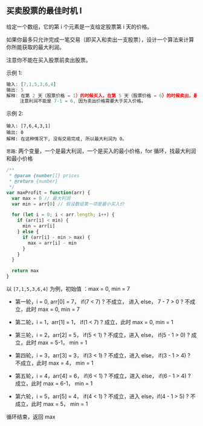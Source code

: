 ## 买卖股票的最佳时机 I

给定一个数组，它的第 i 个元素是一支给定股票第 i 天的价格。

如果你最多只允许完成一笔交易（即买入和卖出一支股票），设计一个算法来计算你所能获取的最大利润。

注意你不能在买入股票前卖出股票。

示例 1:

```javascript
输入: [7,1,5,3,6,4]
输出: 5
解释: 在第 2 天（股票价格 = 1）的时候买入，在第 5 天（股票价格 = 6）的时候卖出，最大利润 = 6-1 = 5 。
     注意利润不能是 7-1 = 6, 因为卖出价格需要大于买入价格。
```

示例 2:

```
输入: [7,6,4,3,1]
输出: 0
解释: 在这种情况下, 没有交易完成, 所以最大利润为 0。
```

`思路`: 两个变量，一个是最大利润，一个是买入的最小价格，for 循环，找最大利润和最小价格

```javascript
/**
 * @param {number[]} prices
 * @return {number}
 */
var maxProfit = function(arr) {
  var max = 0 // 最大利润
  var min = arr[0] // 假设数组第一项是最小买入价

  for (let i = 0; i < arr.length; i++) {
    if (arr[i] < min) {
      min = arr[i]
    } else {
      if (arr[i] - min > max) {
        max = arr[i] - min
      }
    }
  }

  return max
}
```

以 `[7,1,5,3,6,4]` 为例，初始值 ：max = 0, min = 7

- 第一轮，i = 0, arr[0] = 7， if(7 < 7) ? 不成立， 进入 else， 7 - 7 > 0 ? 不成立，此时 max = 0, min = 7

- 第二轮，i = 1，arr[1] = 1， if(1 < 7) ? 成立，此时 max = 0, min = 1

- 第三轮，i = 2，arr[2] = 5， if(5 < 1) ? 不成立，进入 else， if(5 - 1 > 0) ? 成立，此时 max = 5-1， min = 1

- 第四轮，i = 3，arr[3] = 3， if(3 < 1) ? 不成立，进入 else， if(3 - 1 > 4) ? 不成立，此时 max = 4， min = 1

- 第五轮，i = 4，arr[4] = 6， if(6 < 1) ? 不成立，进入 else， if(6 - 1 > 4) ? 成立，此时 max = 6-1， min = 1

- 第六轮，i = 5，arr[5] = 4， if(4 < 1) ? 不成立，进入 else，if(4 - 1 > 5) ? 不成立，此时 max = 5， min = 1

循环结束，返回 max
